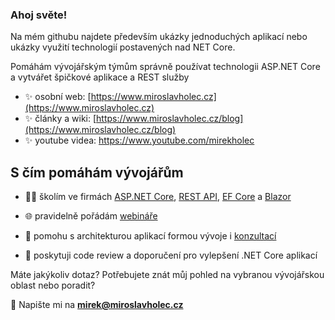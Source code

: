 ### Ahoj světe!

Na mém githubu najdete především ukázky jednoduchých aplikací nebo ukázky využití technologií postavených nad NET Core.

Pomáhám vývojářským týmům správně používat technologii ASP.NET Core a vytvářet špičkové aplikace a REST služby

- ✨ osobní web: [https://www.miroslavholec.cz](https://www.miroslavholec.cz)
- ✨ články a wiki: [https://www.miroslavholec.cz/blog](https://www.miroslavholec.cz/blog)
- ✨ youtube videa: https://www.youtube.com/mirekholec



## S čím pomáhám vývojářům

- 👨‍🎓 školím ve firmách [ASP.NET Core](https://www.miroslavholec.cz/skoleni/vyvoj-aplikaci-v-asp-net-core), [REST API](https://www.miroslavholec.cz/skoleni/asp-net-core-rest-api), [EF Core](https://www.miroslavholec.cz/skoleni/entity-framework-core) a [Blazor](https://www.miroslavholec.cz/skoleni/blazor-server-web-assembly)

- 🌐 pravidelně pořádám [webináře](https://www.miroslavholec.cz/webinare)

- 🤝 pomohu s architekturou aplikací formou vývoje i [konzultací](https://www.miroslavholec.cz/konzultace)

- 🤝 poskytuji code review a doporučení pro vylepšení .NET Core aplikací

  

Máte jakýkoliv dotaz? Potřebujete znát můj pohled na vybranou vývojářskou oblast nebo poradit?

💬 Napište mi na **mirek@miroslavholec.cz**
